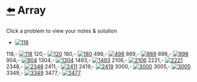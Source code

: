 # [⬅️](../README.md) Array 

Click a problem to view your notes & solution

- [![118](https://img.shields.io/badge/118-Pascals_Triangle-brightgreen)](/problems/118.md)

118,- [![118](https://img.shields.io/badge/118-Pascals_Triangle-brightgreen)](/problems/118.md)
120,- [![120](https://img.shields.io/badge/120-Triangle-yellow)](/problems/120.md)
180,- [![180](https://img.shields.io/badge/180-Pritam_Test-yellow)](/problems/180.md)
498,- [![498](https://img.shields.io/badge/498-Diagonal_Traverse-yellow)](/problems/498.md)
869,- [![869](https://img.shields.io/badge/869-Reordered_Power_of_2-yellow)](/problems/869.md)
898,- [![898](https://img.shields.io/badge/898-Bitwise_ORs_of_Subarrays-yellow)](/problems/898.md)
904,- [![904](https://img.shields.io/badge/904-Fruit_Into_Baskets-yellow)](/problems/904.md)
1304,- [![1304](https://img.shields.io/badge/1304-Find_N_Unique_Integers_Sum_up_to_Zero-brightgreen)](/problems/1304.md)
1493,- [![1493](https://img.shields.io/badge/1493-Longest_Subarray_of_1s_After_Deleting_One_Element-yellow)](/problems/1493.md)
2106,- [![2106](https://img.shields.io/badge/2106-Maximum_Fruits_Harvested_After_at_Most_K_Steps-red)](/problems/2106.md)
2221,- [![2221](https://img.shields.io/badge/2221-Find_Triangular_Sum_of_an_Array-yellow)](/problems/2221.md)
2348,- [![2348](https://img.shields.io/badge/2348-Number_of_Zero_Filled_Subarrays-yellow)](/problems/2348.md)
2411,- [![2411](https://img.shields.io/badge/2411-Smallest_Subarrays_With_Maximum_Bitwise_OR-yellow)](/problems/2411.md)
2419,- [![2419](https://img.shields.io/badge/2419-Longest_Subarray_With_Maximum_Bitwise_AND-yellow)](/problems/2419.md)
3000,- [![3000](https://img.shields.io/badge/3000-Maximum_Area_of_Longest_Diagonal_Rectangle-brightgreen)](/problems/3000.md)
3005,- [![3005](https://img.shields.io/badge/3005-Count_Elements_With_Maximum_Frequency-brightgreen)](/problems/3005.md)
3349,- [![3349](https://img.shields.io/badge/3349-Adjacent_Increasing_Subarrays_Detection_I-brightgreen)](/problems/3349.md)
3477,- [![3477](https://img.shields.io/badge/3477-Fruits_Into_Baskets_II-brightgreen)](/problems/3477.md)
